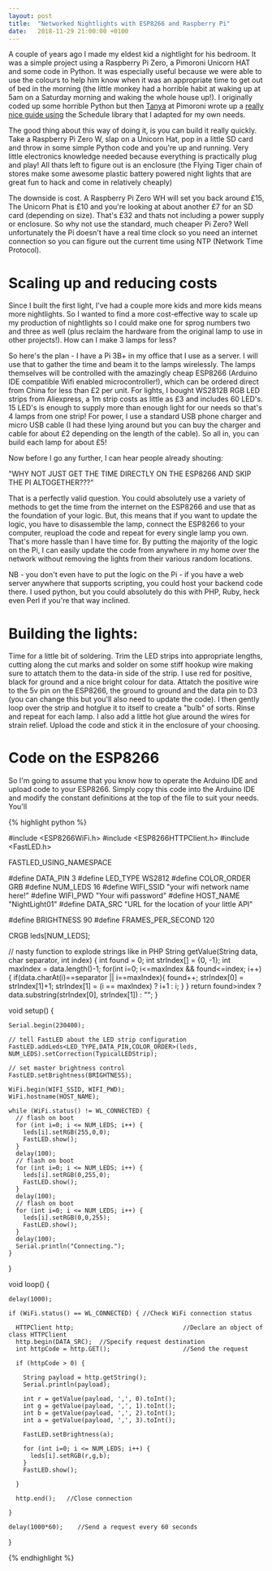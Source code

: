 ```yaml
---
layout: post
title:  "Networked Nightlights with ESP8266 and Raspberry Pi"
date:   2018-11-29 21:00:00 +0100
---
```

A couple of years ago I made my eldest kid a nightlight for his bedroom. It was a simple project using a Raspberry Pi Zero, a Pimoroni Unicorn HAT and some code in Python. It was especially useful because we were able to use the colours to help him know when it was an appropriate time to get out of bed in the morning (the little monkey had a horrible habit at waking up at 5am on a Saturday morning and waking the whole house up!). I originally coded up some horrible Python but then [Tanya](https://twitter.com/tanurai) at Pimoroni wrote up a [really nice guide using](https://learn.pimoroni.com/tutorial/tanya/cute-alarm-clock) the Schedule library that I adapted for my own needs.

The good thing about this way of doing it, is you can build it really quickly. Take a Raspberry Pi Zero W, slap on a Unicorn Hat, pop in a little SD card and throw in some simple Python code and you're up and running. Very little electronics knowledge needed because everything is practically plug and play! All thats left to figure out is an enclosure (the Flying Tiger chain of stores make some awesome plastic battery powered night lights that are great fun to hack and come in relatively cheaply)

The downside is cost. A Raspberry Pi Zero WH will set you back around £15, The Unicorn Phat is £10 and you're looking at about another £7 for an SD card (depending on size). That's £32 and thats not including a power supply or enclosure. So why not use the standard, much cheaper Pi Zero? Well unfortunately the Pi doesn't have a real time clock so you need an internet connection so you can figure out the current time using NTP (Network Time Protocol).

Scaling up and reducing costs
==

Since I built the first light, I've had a couple more kids and more kids means more nightlights. So I wanted to find a more cost-effective way to scale up my production of nightlights so I could make one for sprog numbers two and three as well (plus reclaim the hardware from the original lamp to use in other projects!). How can I make 3 lamps for less?

So here's the plan - I have a Pi 3B+ in my office that I use as a server. I will use that to gather the time and beam it to the lamps wirelessly. The lamps themselves will be controlled with the amazingly cheap ESP8266 (Arduino IDE compatible Wifi enabled microcontroller!), which can be ordered direct from China for less than £2 per unit. For lights, I bought WS2812B RGB LED strips from Aliexpress, a 1m strip costs as little as £3 and includes 60 LED's. 15 LED's is enough to supply more than enough light for our needs so that's 4 lamps from one strip! For power, I use a standard USB phone charger and micro USB cable (I had these lying around but you can buy the charger and cable for about £2 depending on the length of the cable). So all in, you can build each lamp for about £5!

Now before I go any further, I can hear people already shouting: 

"WHY NOT JUST GET THE TIME DIRECTLY ON THE ESP8266 AND SKIP THE PI ALTOGETHER???"

That is a perfectly valid question. You could absolutely use a variety of methods to get the time from the internet on the ESP8266 and use that as the foundation of your logic. But, this means that if you want to update the logic, you have to disassemble the lamp, connect the ESP8266 to your computer, reupload the code and repeat for every single lamp you own. That's more hassle than I have time for. By putting the majority of the logic on the Pi, I can easily update the code from anywhere in my home over the network without removing the lights from their various random locations.

NB - you don't even have to put the logic on the Pi - if you have a web server anywhere that supports scripting, you could host your backend code there. I used python, but you could absolutely do this with PHP, Ruby, heck even Perl if you're that way inclined.

Building the lights:
==

Time for a little bit of soldering. Trim the LED strips into appropriate lengths, cutting along the cut marks and solder on some stiff hookup wire making sure to attatch them to the data-in side of the strip. I use red for positive, black for ground and a nice bright colour for data. Attatch the positive wire to the 5v pin on the ESP8266, the ground to ground and the data pin to D3 (you can change this but you'll also need to update the code). I then gently loop over the strip and hotglue it to itself to create a "bulb" of sorts. Rinse and repeat for each lamp. I also add a little hot glue around the wires for strain relief. Upload the code and stick it in the enclosure of your choosing.

Code on the ESP8266
==

So I'm going to assume that you know how to operate the Arduino IDE and upload code to your ESP8266. Simply copy this code into the Arduino IDE and modify the constant definitions at the top of the file to suit your needs. You'll

{% highlight python %}

  #include <ESP8266WiFi.h>
  #include <ESP8266HTTPClient.h>
  #include <FastLED.h>

  FASTLED_USING_NAMESPACE

  #define DATA_PIN    3
  #define LED_TYPE    WS2812
  #define COLOR_ORDER GRB
  #define NUM_LEDS    16
  #define WIFI_SSID   "your wifi network name here!"
  #define WIFI_PWD    "Your wifi password"
  #define HOST_NAME   "NightLight01"
  #define DATA_SRC    "URL for the location of your little API"


  #define BRIGHTNESS          90
  #define FRAMES_PER_SECOND  120

  CRGB leds[NUM_LEDS];

  // nasty function to explode strings like in PHP
  String getValue(String data, char separator, int index) {
    int found = 0;
    int strIndex[] = {0, -1};
    int maxIndex = data.length()-1;
    for(int i=0; i<=maxIndex && found<=index; i++){
      if(data.charAt(i)==separator || i==maxIndex){
          found++;
          strIndex[0] = strIndex[1]+1;
          strIndex[1] = (i == maxIndex) ? i+1 : i;
      }
    }
    return found>index ? data.substring(strIndex[0], strIndex[1]) : "";
  }

  void setup() {

    Serial.begin(230400);

    // tell FastLED about the LED strip configuration
    FastLED.addLeds<LED_TYPE,DATA_PIN,COLOR_ORDER>(leds, NUM_LEDS).setCorrection(TypicalLEDStrip);

    // set master brightness control
    FastLED.setBrightness(BRIGHTNESS);

    WiFi.begin(WIFI_SSID, WIFI_PWD);
    WiFi.hostname(HOST_NAME);

    while (WiFi.status() != WL_CONNECTED) {
      // flash on boot
      for (int i=0; i <= NUM_LEDS; i++) {
        leds[i].setRGB(255,0,0);
        FastLED.show(); 
      }
      delay(100);
      // flash on boot
      for (int i=0; i <= NUM_LEDS; i++) {
        leds[i].setRGB(0,255,0);
        FastLED.show(); 
      }
      delay(100);
      // flash on boot
      for (int i=0; i <= NUM_LEDS; i++) {
        leds[i].setRGB(0,0,255);
        FastLED.show(); 
      }
      delay(100); 
      Serial.println("Connecting.");
    }

  }

  void loop() {

    delay(1000);

    if (WiFi.status() == WL_CONNECTED) { //Check WiFi connection status

      HTTPClient http;                              //Declare an object of class HTTPClient
      http.begin(DATA_SRC);  //Specify request destination
      int httpCode = http.GET();                    //Send the request

      if (httpCode > 0) { 

        String payload = http.getString();   
        Serial.println(payload);             

        int r = getValue(payload, ',', 0).toInt();
        int g = getValue(payload, ',', 1).toInt();
        int b = getValue(payload, ',', 2).toInt();
        int a = getValue(payload, ',', 3).toInt();

        FastLED.setBrightness(a);

        for (int i=0; i <= NUM_LEDS; i++) {
          leds[i].setRGB(r,g,b); 
        }
        FastLED.show();

      }

      http.end();   //Close connection

    }

    delay(1000*60);    //Send a request every 60 seconds

  }

{% endhighlight %}

